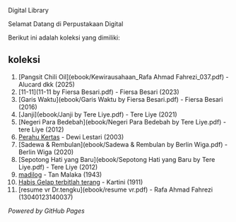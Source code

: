Digital Library

Selamat Datang di Perpustakaan Digital

Berikut ini adalah koleksi yang dimiliki:

## koleksi
1. [Pangsit Chili Oil](ebook/Kewirausahaan_Rafa Ahmad Fahrezi_037.pdf) - Alucard dkk (2025)
2. [11-11](11-11 by Fiersa Besari.pdf) - Fiersa Besari (2023)
3. [Garis Waktu](ebook/Garis Waktu by Fiersa Besari.pdf) - Fiersa Besari (2016)
4. [Janji](ebook/Janji by Tere Liye.pdf) - Tere Liye (2021)
5. [Negeri Para Bedebah](ebook/Negeri Para Bedebah by Tere Liye.pdf) - tere Liye (2012)
6. [Perahu Kertas](ebook/Perahu-Kertas.pdf) - Dewi Lestari (2003)
7. [Sadewa & Rembulan](ebook/Sadewa & Rembulan by Berlin Wiga.pdf) - Berlin Wiga (2020)
8. [Sepotong Hati yang Baru](ebook/Sepotong Hati yang Baru by Tere Liye.pdf) - Tere Liye (2012)
9. [madilog](ebook/tan-malaka-madilog.pdf) - Tan Malaka (1943)
10. [Habis Gelap terbitlah terang](ebook/Habis-Gelap-Terbitlah-Terang.pdf) - Kartini (1911)
11. [resume vr Dr.tengku](ebook/resume vr.pdf) - Rafa Ahmad Fahrezi (13040123140037)

*Powered by GitHub Pages*
